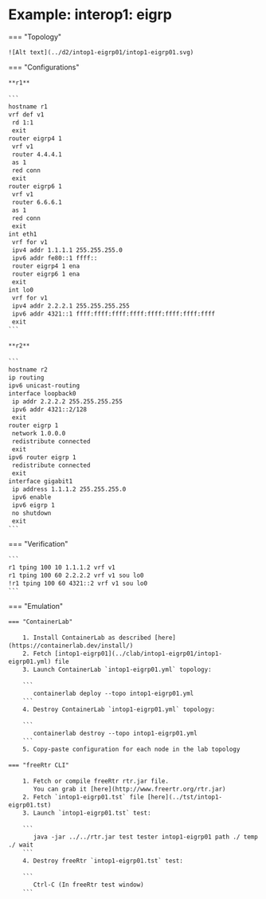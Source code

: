 # Example: interop1: eigrp

=== "Topology"

    ![Alt text](../d2/intop1-eigrp01/intop1-eigrp01.svg)

=== "Configurations"

    **r1**

    ```
    hostname r1
    vrf def v1
     rd 1:1
     exit
    router eigrp4 1
     vrf v1
     router 4.4.4.1
     as 1
     red conn
     exit
    router eigrp6 1
     vrf v1
     router 6.6.6.1
     as 1
     red conn
     exit
    int eth1
     vrf for v1
     ipv4 addr 1.1.1.1 255.255.255.0
     ipv6 addr fe80::1 ffff::
     router eigrp4 1 ena
     router eigrp6 1 ena
     exit
    int lo0
     vrf for v1
     ipv4 addr 2.2.2.1 255.255.255.255
     ipv6 addr 4321::1 ffff:ffff:ffff:ffff:ffff:ffff:ffff:ffff
     exit
    ```

    **r2**

    ```
    hostname r2
    ip routing
    ipv6 unicast-routing
    interface loopback0
     ip addr 2.2.2.2 255.255.255.255
     ipv6 addr 4321::2/128
     exit
    router eigrp 1
     network 1.0.0.0
     redistribute connected
     exit
    ipv6 router eigrp 1
     redistribute connected
     exit
    interface gigabit1
     ip address 1.1.1.2 255.255.255.0
     ipv6 enable
     ipv6 eigrp 1
     no shutdown
     exit
    ```

=== "Verification"

    ```
    r1 tping 100 10 1.1.1.2 vrf v1
    r1 tping 100 60 2.2.2.2 vrf v1 sou lo0
    !r1 tping 100 60 4321::2 vrf v1 sou lo0
    ```

=== "Emulation"

    === "ContainerLab"

        1. Install ContainerLab as described [here](https://containerlab.dev/install/)  
        2. Fetch [intop1-eigrp01](../clab/intop1-eigrp01/intop1-eigrp01.yml) file  
        3. Launch ContainerLab `intop1-eigrp01.yml` topology:  

        ```
           containerlab deploy --topo intop1-eigrp01.yml  
        ```
        4. Destroy ContainerLab `intop1-eigrp01.yml` topology:  

        ```
           containerlab destroy --topo intop1-eigrp01.yml  
        ```
        5. Copy-paste configuration for each node in the lab topology

    === "freeRtr CLI"

        1. Fetch or compile freeRtr rtr.jar file.  
           You can grab it [here](http://www.freertr.org/rtr.jar)  
        2. Fetch `intop1-eigrp01.tst` file [here](../tst/intop1-eigrp01.tst)  
        3. Launch `intop1-eigrp01.tst` test:  

        ```
           java -jar ../../rtr.jar test tester intop1-eigrp01 path ./ temp ./ wait
        ```
        4. Destroy freeRtr `intop1-eigrp01.tst` test:  

        ```
           Ctrl-C (In freeRtr test window)
        ```

